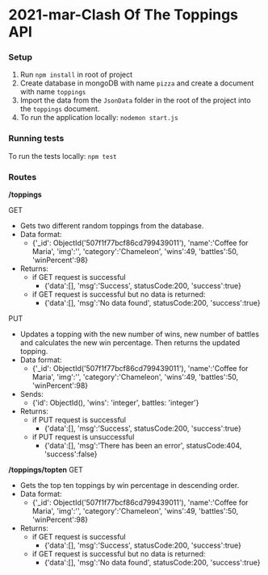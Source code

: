 # 2021-mar-Clash Of The Toppings API

### Setup

1. Run `npm install` in root of project
2. Create database in mongoDB with name `pizza` and create a document with name `toppings`
3. Import the data from the `JsonData` folder in the root of the project into the `toppings` document.
4. To run the application locally: `nodemon start.js`

### Running tests

To run the tests locally: `npm test`

### Routes

**/toppings**

GET
- Gets two different random toppings from the database.
- Data format:
    - {'_id': ObjectId('507f1f77bcf86cd799439011'), 'name':'Coffee for Maria', 'img':'<your image url>', 
      'category':'Chameleon', 'wins':49, 'battles':50, 'winPercent':98}
- Returns:
    - if GET request is successful
        - {'data':[], 'msg':'Success', statusCode:200, 'success':true}
    - if GET request is successful but no data is returned:
        - {'data':[], 'msg':'No data found', statusCode:200, 'success':true}

PUT
- Updates a topping with the new number of wins, new number of battles and calculates the new win percentage. Then 
  returns the updated topping.
- Data format:
    - {'_id': ObjectId('507f1f77bcf86cd799439011'), 'name':'Coffee for Maria', 'img':'<your image url>',
      'category':'Chameleon', 'wins':49, 'battles':50, 'winPercent':98}
- Sends:
    - {'id': ObjectId(), 'wins': 'integer', battles: 'integer'}
- Returns:
    - if PUT request is successful
        - {'data':[], 'msg':'Success', statusCode:200, 'success':true}
    - if PUT request is unsuccessful
      - {'data':[], 'msg':'There has been an error', statusCode:404, 'success':false} 

**/toppings/topten**
GET
- Gets the top ten toppings by win percentage in descending order.
- Data format:
    - {'_id': ObjectId('507f1f77bcf86cd799439011'), 'name':'Coffee for Maria', 'img':'<your image url>',
      'category':'Chameleon', 'wins':49, 'battles':50, 'winPercent':98}
- Returns:
    - if GET request is successful
        - {'data':[], 'msg':'Success', statusCode:200, 'success':true}
    - if GET request is successful but no data is returned:
        - {'data':[], 'msg':'No data found', statusCode:200, 'success':true}
